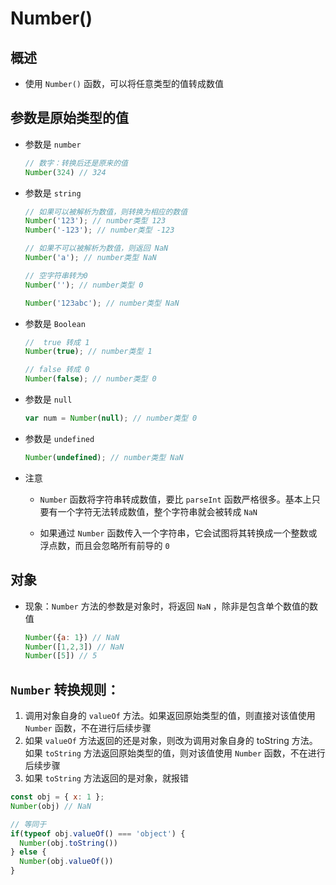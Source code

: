 # Number()

## 概述

+ 使用 `Number()` 函数，可以将任意类型的值转成数值

## 参数是原始类型的值

+ 参数是 `number`

  ```js
  // 数字：转换后还是原来的值
  Number(324) // 324
  ```

+ 参数是 `string`

  ```js
  // 如果可以被解析为数值，则转换为相应的数值
  Number('123'); // number类型 123
  Number('-123'); // number类型 -123

  // 如果不可以被解析为数值，则返回 NaN
  Number('a'); // number类型 NaN

  // 空字符串转为0
  Number(''); // number类型 0

  Number('123abc'); // number类型 NaN
  ```

+ 参数是 `Boolean`

  ```js
  //  true 转成 1
  Number(true); // number类型 1

  // false 转成 0
  Number(false); // number类型 0
  ```

+ 参数是 `null`

  ```js
  var num = Number(null); // number类型 0
  ```

+ 参数是 `undefined`

  ```js
  Number(undefined); // number类型 NaN
  ```

+ 注意

  + `Number` 函数将字符串转成数值，要比 `parseInt` 函数严格很多。基本上只要有一个字符无法转成数值，整个字符串就会被转成 `NaN`

  + 如果通过 `Number` 函数传入一个字符串，它会试图将其转换成一个整数或浮点数，而且会忽略所有前导的 `0`

## 对象

+ 现象：`Number` 方法的参数是对象时，将返回 `NaN` ，除非是包含单个数值的数值

  ```js
  Number({a: 1}) // NaN
  Number([1,2,3]) // NaN
  Number([5]) // 5
  ```

## `Number` 转换规则：

1. 调用对象自身的 `valueOf` 方法。如果返回原始类型的值，则直接对该值使用 `Number` 函数，不在进行后续步骤
2. 如果 `valueOf` 方法返回的还是对象，则改为调用对象自身的 toString 方法。如果 `toString` 方法返回原始类型的值，则对该值使用 `Number` 函数，不在进行后续步骤
3. 如果 `toString` 方法返回的是对象，就报错

  ```js
  const obj = { x: 1 };
  Number(obj) // NaN

  // 等同于
  if(typeof obj.valueOf() === 'object') {
    Number(obj.toString())
  } else {
    Number(obj.valueOf())
  }
  ```
